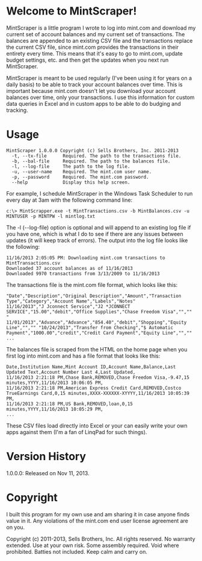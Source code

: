 Welcome to MintScraper!
=======================

MintScraper is a little program I wrote to log into mint.com and download my
current set of account balances and my current set of transactions. The balances
are appended to an existing CSV file and the transactions replace the current
CSV file, since mint.com provides the transactions in their entirety every time.
This means that it's easy to go to mint.com, update budget settings, etc. and
then get the updates when you next run MintScraper.

MintScraper is meant to be used regularly (I've been using it for years on a
daily basis) to be able to track your account balances over time. This is
important because mint.com doesn't let you download your account balances over
time, only your transactions. I use this information for custom data queries in
Excel and in custom apps to be able to do budging and tracking.

Usage
=====

~~~~~~~~~~~~~~~~~~~~~~~~~~~~~~~~~~~~~~~~~~~~~~~~~~~~~~~~~~~~~~~~~~~~~~~~~~~~~~~~
MintScraper 1.0.0.0 Copyright (c) Sells Brothers, Inc. 2011-2013
  -t, --tx-file      Required. The path to the transactions file.
  -b, --bal-file     Required. The path to the balances file.
  -l, --log-file     The path to the log file.
  -u, --user-name    Required. The mint.com user name.
  -p, --password     Required. The mint.com password.
  --help             Display this help screen.
~~~~~~~~~~~~~~~~~~~~~~~~~~~~~~~~~~~~~~~~~~~~~~~~~~~~~~~~~~~~~~~~~~~~~~~~~~~~~~~~



For example, I schedule MintScraper in the Windows Task Scheduler to run every
day at 3am with the following command line:

~~~~~~~~~~~~~~~~~~~~~~~~~~~~~~~~~~~~~~~~~~~~~~~~~~~~~~~~~~~~~~~~~~~~~~~~~~~~~~~~
c:\> MintScrapper.exe -t MintTransactions.csv -b MintBalances.csv -u  MINTUSER -p MINTPW -l mintlog.txt
~~~~~~~~~~~~~~~~~~~~~~~~~~~~~~~~~~~~~~~~~~~~~~~~~~~~~~~~~~~~~~~~~~~~~~~~~~~~~~~~



The -l (--log-file) option is optional and will append to an existing log file
if you have one, which is what I do to see if there are any issues between
updates (it will keep track of errors). The output into the log file looks like
the following:

~~~~~~~~~~~~~~~~~~~~~~~~~~~~~~~~~~~~~~~~~~~~~~~~~~~~~~~~~~~~~~~~~~~~~~~~~~~~~~~~
11/16/2013 2:05:05 PM: Downloading mint.com transactions to MintTransactions.csv
Downloaded 37 account balances as of 11/16/2013
Downloaded 9970 transactions from 3/13/2009 to 11/16/2013
~~~~~~~~~~~~~~~~~~~~~~~~~~~~~~~~~~~~~~~~~~~~~~~~~~~~~~~~~~~~~~~~~~~~~~~~~~~~~~~~



The transactions file is the mint.com file format, which looks like this:

~~~~~~~~~~~~~~~~~~~~~~~~~~~~~~~~~~~~~~~~~~~~~~~~~~~~~~~~~~~~~~~~~~~~~~~~~~~~~~~~
"Date","Description","Original Description","Amount","Transaction Type","Category","Account Name","Labels","Notes"
11/16/2013","J Jconnect Service","J2 *JCONNECT SERVICE","15.00","debit","Office Supplies","Chase Freedom Visa","","" "
11/01/2013","Advance","Advance","854.40","debit","Shopping","Equity Line","","" "10/24/2013","Transfer from Checking","$ Automatic Payment","1000.00","credit","Credit Card Payment","Equity Line","",""
...
~~~~~~~~~~~~~~~~~~~~~~~~~~~~~~~~~~~~~~~~~~~~~~~~~~~~~~~~~~~~~~~~~~~~~~~~~~~~~~~~



The balances file is scraped from the HTML on the home page when you first log
into mint.com and has a file format that looks like this:

~~~~~~~~~~~~~~~~~~~~~~~~~~~~~~~~~~~~~~~~~~~~~~~~~~~~~~~~~~~~~~~~~~~~~~~~~~~~~~~~
Date,Institution Name,Mint Account ID,Account Name,Balance,Last Updated Text,Account Number Last 4,Last Updated,
11/16/2013 2:21:18 PM,Chase Bank,REMOVED,Chase Freedom Visa,-9.47,15 minutes,YYYY,11/16/2013 10:06:05 PM,
11/16/2013 2:21:18 PM,American Express Credit Card,REMOVED,Costco TrueEarnings Card,0,15 minutes,XXXX-XXXXXX-XYYYY,11/16/2013 10:05:39 PM,
11/16/2013 2:21:18 PM,US Bank,REMOVED,loan,0,15 minutes,YYYY,11/16/2013 10:05:29 PM,
...
~~~~~~~~~~~~~~~~~~~~~~~~~~~~~~~~~~~~~~~~~~~~~~~~~~~~~~~~~~~~~~~~~~~~~~~~~~~~~~~~



These CSV files load directly into Excel or your can easily write your own apps
against them (I'm a fan of LinqPad for such things).

Version History
===============

1.0.0.0: Released on Nov 11, 2013.

Copyright
=========

I built this program for my own use and am sharing it in case anyone finds value
in it. Any violations of the mint.com end user license agreement are on you.

Copyright (c) 2011-2013, Sells Brothers, Inc. All rights reserved. No warranty
extended. Use at your own risk. Some assembly required. Void where prohibited.
Batties not included. Keep calm and carry on.
